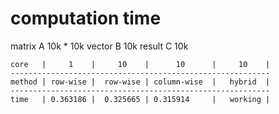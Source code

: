 # computation time
matrix A 10k * 10k
vector B 10k
result C 10k
```
core   |     1    |     10    |      10      |     10    |
----------------------------------------------------------
method | row-wise |  row-wise | column-wise  |   hybrid  |
----------------------------------------------------------
time   | 0.363186 |  0.325665 | 0.315914     |   working |
```
